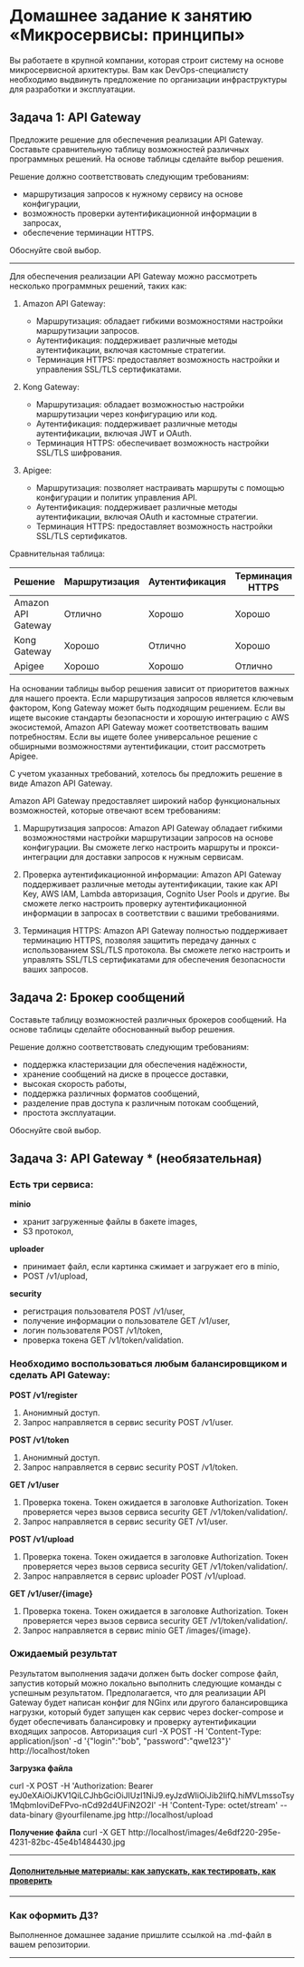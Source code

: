 
# Домашнее задание к занятию «Микросервисы: принципы»

Вы работаете в крупной компании, которая строит систему на основе микросервисной архитектуры.
Вам как DevOps-специалисту необходимо выдвинуть предложение по организации инфраструктуры для разработки и эксплуатации.

## Задача 1: API Gateway 

Предложите решение для обеспечения реализации API Gateway. Составьте сравнительную таблицу возможностей различных программных решений. На основе таблицы сделайте выбор решения.

Решение должно соответствовать следующим требованиям:
- маршрутизация запросов к нужному сервису на основе конфигурации,
- возможность проверки аутентификационной информации в запросах,
- обеспечение терминации HTTPS.

Обоснуйте свой выбор.

---
Для обеспечения реализации API Gateway можно рассмотреть несколько программных решений, таких как:

1. Amazon API Gateway:
   - Маршрутизация: обладает гибкими возможностями настройки маршрутизации запросов.
   - Аутентификация: поддерживает различные методы аутентификации, включая кастомные стратегии.
   - Терминация HTTPS: предоставляет возможность настройки и управления SSL/TLS сертификатами.

2. Kong Gateway:
   - Маршрутизация: обладает возможностью настройки маршрутизации через конфигурацию или код.
   - Аутентификация: поддерживает различные методы аутентификации, включая JWT и OAuth.
   - Терминация HTTPS: обеспечивает возможность настройки SSL/TLS шифрования.

3. Apigee:
   - Маршрутизация: позволяет настраивать маршруты с помощью конфигурации и политик управления API.
   - Аутентификация: поддерживает различные методы аутентификации, включая OAuth и кастомные стратегии.
   - Терминация HTTPS: предоставляет возможность настройки SSL/TLS сертификатов.

Сравнительная таблица:


| Решение           | Маршрутизация | Аутентификация | Терминация HTTPS |
|-------------------|--------------|----------------|------------------|
| Amazon API Gateway| Отлично      | Хорошо         | Хорошо           |
| Kong Gateway      | Хорошо       | Отлично        | Хорошо           |
| Apigee            | Хорошо       | Хорошо         | Отлично          |

На основании таблицы выбор решения зависит от приоритетов важных для нашего проекта. Если маршрутизация запросов является ключевым фактором, Kong Gateway может быть подходящим решением. Если вы ищете высокие стандарты безопасности и хорошую интеграцию с AWS экосистемой, Amazon API Gateway может соответствовать вашим потребностям. Если вы ищете более универсальное решение с обширными возможностями аутентификации, стоит рассмотреть Apigee.


С учетом указанных требований, хотелось бы предложить решение в виде Amazon API Gateway.

Amazon API Gateway предоставляет широкий набор функциональных возможностей, которые отвечают всем требованиям:

1. Маршрутизация запросов: Amazon API Gateway обладает гибкими возможностями настройки маршрутизации запросов на основе конфигурации. Вы сможете легко настроить маршруты и прокси-интеграции для доставки запросов к нужным сервисам.

2. Проверка аутентификационной информации: Amazon API Gateway поддерживает различные методы аутентификации, такие как API Key, AWS IAM, Lambda авторизация, Cognito User Pools и другие. Вы сможете легко настроить проверку аутентификационной информации в запросах в соответствии с вашими требованиями.

3. Терминация HTTPS: Amazon API Gateway полностью поддерживает терминацию HTTPS, позволяя защитить передачу данных с использованием SSL/TLS протокола. Вы сможете легко настроить и управлять SSL/TLS сертификатами для обеспечения безопасности ваших запросов.





## Задача 2: Брокер сообщений

Составьте таблицу возможностей различных брокеров сообщений. На основе таблицы сделайте обоснованный выбор решения.

Решение должно соответствовать следующим требованиям:
- поддержка кластеризации для обеспечения надёжности,
- хранение сообщений на диске в процессе доставки,
- высокая скорость работы,
- поддержка различных форматов сообщений,
- разделение прав доступа к различным потокам сообщений,
- простота эксплуатации.

Обоснуйте свой выбор.

## Задача 3: API Gateway * (необязательная)

### Есть три сервиса:

**minio**
- хранит загруженные файлы в бакете images,
- S3 протокол,

**uploader**
- принимает файл, если картинка сжимает и загружает его в minio,
- POST /v1/upload,

**security**
- регистрация пользователя POST /v1/user,
- получение информации о пользователе GET /v1/user,
- логин пользователя POST /v1/token,
- проверка токена GET /v1/token/validation.

### Необходимо воспользоваться любым балансировщиком и сделать API Gateway:

**POST /v1/register**
1. Анонимный доступ.
2. Запрос направляется в сервис security POST /v1/user.

**POST /v1/token**
1. Анонимный доступ.
2. Запрос направляется в сервис security POST /v1/token.

**GET /v1/user**
1. Проверка токена. Токен ожидается в заголовке Authorization. Токен проверяется через вызов сервиса security GET /v1/token/validation/.
2. Запрос направляется в сервис security GET /v1/user.

**POST /v1/upload**
1. Проверка токена. Токен ожидается в заголовке Authorization. Токен проверяется через вызов сервиса security GET /v1/token/validation/.
2. Запрос направляется в сервис uploader POST /v1/upload.

**GET /v1/user/{image}**
1. Проверка токена. Токен ожидается в заголовке Authorization. Токен проверяется через вызов сервиса security GET /v1/token/validation/.
2. Запрос направляется в сервис minio GET /images/{image}.

### Ожидаемый результат

Результатом выполнения задачи должен быть docker compose файл, запустив который можно локально выполнить следующие команды с успешным результатом.
Предполагается, что для реализации API Gateway будет написан конфиг для NGinx или другого балансировщика нагрузки, который будет запущен как сервис через docker-compose и будет обеспечивать балансировку и проверку аутентификации входящих запросов.
Авторизация
curl -X POST -H 'Content-Type: application/json' -d '{"login":"bob", "password":"qwe123"}' http://localhost/token

**Загрузка файла**

curl -X POST -H 'Authorization: Bearer eyJ0eXAiOiJKV1QiLCJhbGciOiJIUzI1NiJ9.eyJzdWIiOiJib2IifQ.hiMVLmssoTsy1MqbmIoviDeFPvo-nCd92d4UFiN2O2I' -H 'Content-Type: octet/stream' --data-binary @yourfilename.jpg http://localhost/upload

**Получение файла**
curl -X GET http://localhost/images/4e6df220-295e-4231-82bc-45e4b1484430.jpg

---

#### [Дополнительные материалы: как запускать, как тестировать, как проверить](https://github.com/netology-code/devkub-homeworks/tree/main/11-microservices-02-principles)

---

### Как оформить ДЗ?

Выполненное домашнее задание пришлите ссылкой на .md-файл в вашем репозитории.

---
